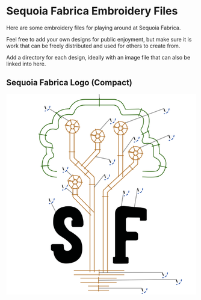 # Sequoia Fabrica Embroidery Files

Here are some embroidery files for playing around at Sequoia Fabrica.

Feel free to add your own designs for public enjoyment, but make sure it is
work that can be freely distributed and used for others to create from.

Add a directory for each design, ideally with an image file that can also be
linked into here.

## Sequoia Fabrica Logo (Compact)

[![Sequoia Fabrica Logo (Compact)](sequoia_fabrica_logo_compact/sequoia_fabrica_logo_compact.svg)](tree/main/sequoia_fabrica_logo_compact/)
